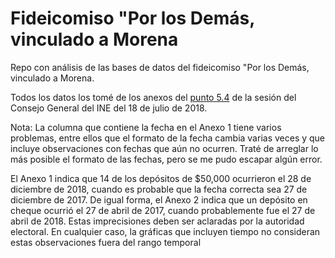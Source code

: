 # Fideicomiso "Por los Demás, vinculado a Morena

Repo con análisis de las bases de datos del fideicomiso "Por los Demás, vinculado a Morena.

Todos los datos los tomé de los anexos del [punto 5.4](https://www.ine.mx/sesion-ordinaria-del-consejo-general-18-julio-2018/) de la sesión del Consejo General del INE del 18 de julio de 2018.

Nota: La columna que contiene la fecha en el Anexo 1 tiene varios problemas, entre ellos que el formato de la fecha cambia varias veces y que incluye observaciones con fechas que aún no ocurren. Traté de arreglar lo más posible el formato de las fechas, pero se me pudo escapar algún error.

El Anexo 1 indica que 14 de los depósitos de $50,000 ocurrieron el 28 de diciembre de 2018, cuando es probable que la fecha correcta sea 27 de diciembre de 2017. De igual forma, el Anexo 2 indica que un depósito en cheque ocurrió el 27 de abril de 2017, cuando probablemente fue el 27 de abril de 2018. Estas imprecisiones deben ser aclaradas por la autoridad electoral. En cualquier caso, la gráficas que incluyen tiempo no consideran estas observaciones fuera del rango temporal
